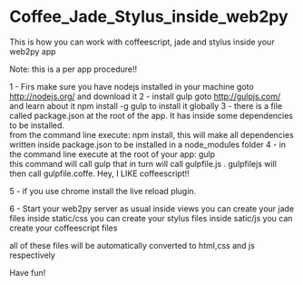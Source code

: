Coffee_Jade_Stylus_inside_web2py
================================

This is how you can work with coffeescript, jade and stylus inside your web2py app



Note: this is a per app procedure!!

1 - Firs make sure you have nodejs installed in your machine
    goto http://nodejs.org/ and download it
2 - install gulp
    goto http://gulpjs.com/ and learn about it
    npm install -g gulp to install it globally
3 - there is a file called package.json at the root of the app. It has inside some dependencies to be installed.    
  from the command line execute:
  npm install, this will make all dependencies written inside package.json to be installed in a node_modules folder
4 - in the command line execute at the root of your app:
  gulp<br>
  this command will call gulp that in turn will call gulpfile.js . gulpfilejs will then call gulpfile.coffe. Hey, I LIKE coffeescript!!

5 - if you use chrome install the live reload plugin.

6 - Start your web2py server as usual
  inside views you can create your jade files
  inside static/css you can create your stylus files
  inside satic/js you can create your coffeescript files
  
  all of these files will be automatically converted to html,css and js respectively
  
  Have fun!
